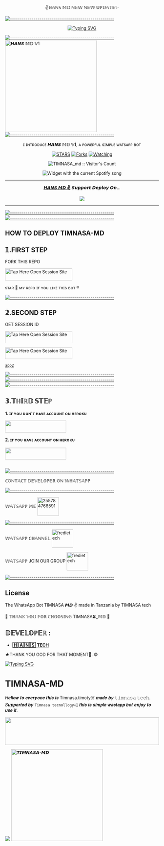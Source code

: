 </h1> 
<p align="center">✌️ℍ𝔸ℕ𝕊 𝕄𝔻 ℕ𝔼𝕎 ℕ𝔼𝕎 𝕌ℙ𝔻𝔸𝕋𝔼✨ 

[![-----------------------------------------------------](https://raw.githubusercontent.com/andreasbm/readme/master/assets/lines/colored.png)](#table-of-contents)

<p align="center">
  <a href="https://git.io/typing-svg"><img src="https://readme-typing-svg.demolab.com?font=EB+Garamond&weight=900&size=30&duration=4000&pause=1000&random=false&width=435&lines=+𝙃𝙄+𝙒𝙀𝙇𝘾𝙊𝙈𝙀+✌️𝙏𝙊+𝙃𝘼𝙉𝙎+𝙈𝘿+" alt="Typing SVG" /></a>
 </p>
 
  [![-----------------------------------------------------](https://raw.githubusercontent.com/andreasbm/readme/master/assets/lines/colored.png)](#table-of-contents)
 <a href="https://whatsapp.com/channel/0029VajweHxKQuJP6qnjLM31">
 <img alt="𝙃𝘼𝙉𝙎 𝕄𝔻 𝕍1" height="300" src="https://files.catbox.moe/v2c8de.jpeg">
 [![-----------------------------------------------------](https://raw.githubusercontent.com/andreasbm/readme/master/assets/lines/colored.png)](#table-of-contents)
  
</h1> 
<p align="center">ɪ ɪɴᴛʀᴏᴅᴜᴄᴇ <b>𝙃𝘼𝙉𝙎 𝕄𝔻 𝕍1</b>, ᴀ ᴘᴏᴡᴇʀғᴜʟ sɪᴍᴘʟᴇ ᴡᴀᴛsᴀᴘᴘ ʙᴏᴛ </p>

</p>
  <p align="center">
<a href="https://github.com/Halisi1234/TIMNASA-MD><img title="Followers" src="https://img.shields.io/github/followers/Halisi12234?label=Followers&style=social"></a>
<a href="https://github.com/Halisi12234/TIMNASA1-MD/stargazers/"><img title="STARS" src="https://img.shields.io/github/stars/Halisi12234/TIMNASA1-MD?&style=social"></a>
<a href="https://github.com/Halisi1234/TIMNASA-MD"><img title="Forks" src="https://github.com/Halisi1234/TIMNASA-MD"></a>
<a href="https://github.com/Halisi1234/TIMNASA-MD"><img title="Watching" src="https://github.com/Halisi1234/TIMNASA-MD"></a>

</p>
<p align="center"><img src="https://profile-counter.glitch.me/{Halisi12234}/count.svg" alt="TIMNASA_md :: Visitor's Count"/></p>

</a>
  <div align="center">
  <img src="https://spogit.vercel.app/api?theme=dark&black=true&scan=true" alt="Widget with the current Spotify song"  />
</div>

---

<p align="center">
  <a href="https://github.com/Halisi1234/TIMNASA-MD"><b>𝙃𝘼𝙉𝙎 𝙈𝘿 ✌️</b></a> 𝙎𝙪𝙥𝙥𝙤𝙧𝙩 𝘿𝙚𝙥𝙡𝙤𝙮 𝙊𝙣...
</p>

<p align="center">
  <a href="https://youtu.be/izoxfW3anrU"><img src="https://img.shields.io/badge/CodeSpace-green?colorA=%23ff000&colorB=%23017e40&style=for-the-badge&logo=git&logoColor=white"></a>
</p>



    
 
 



---





[![-----------------------------------------------------](https://raw.githubusercontent.com/andreasbm/readme/master/assets/lines/colored.png)](#table-of-contents)
[![-----------------------------------------------------](https://raw.githubusercontent.com/andreasbm/readme/master/assets/lines/colored.png)](#table-of-contents)
## HOW TO DEPLOY TIMNASA-MD


## 𝟙.FIRST STEP 
FORK THIS REPO


<a href="https://github.com/Halisi1234/TIMNASA-MD"><img title="Tap Here Open Session Site" src="https://img.shields.io/badge/𝔽𝕆ℝ𝕂 𝕋ℍ𝕀𝕊 ℝ𝔼ℙ𝕆-h?color=black&style=for-the-badge&logo=msi" width="220" height="38.45"/></a></p>

sᴛᴀʀ 🌟 ᴍʏ ʀᴇᴘᴏ ɪғ ʏᴏᴜ ʟɪᴋᴇ ᴛʜɪs ʙᴏᴛ ®️

[![-----------------------------------------------------](https://raw.githubusercontent.com/andreasbm/readme/master/assets/lines/colored.png)](#table-of-contents)

## 𝟚.SECOND STEP


 GET SESSION ID 
 

<a href="https://hans-md-session-id-6du8.onrender.com"><img title="Tap Here Open Session Site" src="https://img.shields.io/badge/ℚℝ ℂ𝕆𝔻𝔼-h?color=black&style=for-the-badge&logo=msi" width="220" height="38.45"/></a></p>


 
<a href="https://hans-md-session-id-6du8.onrender.com"><img title="Tap Here Open Session Site" src="https://img.shields.io/badge/𝕊𝕀𝕋𝔼 𝔽𝕆ℝ ℙ𝔸𝕀ℝ-h?color=black&style=for-the-badge&logo=msi" width="220" height="38.45"/></a></p>
[`app2`](https://TIMNASA-md-qycm.onrender.com) 

[![-----------------------------------------------------](https://raw.githubusercontent.com/andreasbm/readme/master/assets/lines/colored.png)](#table-of-contents)
[![-----------------------------------------------------](https://raw.githubusercontent.com/andreasbm/readme/master/assets/lines/colored.png)](#table-of-contents)
[![-----------------------------------------------------](https://raw.githubusercontent.com/andreasbm/readme/master/assets/lines/colored.png)](#table-of-contents)

## 𝟛.𝕋ℍ𝕀ℝ𝔻 𝕊𝕋𝔼ℙ 
**1. ɪғ ʏᴏᴜ ᴅᴏɴ'ᴛ ʜᴀᴠᴇ ᴀᴄᴄᴏᴜɴᴛ ᴏɴ ʜᴇʀᴏᴋᴜ**

<a href="https://signup.heroku.com">
 <img src="https://img.shields.io/badge/ℂℝ𝔼𝔸𝕋𝔼%20𝔸ℂℂ𝕆𝕌ℕ𝕋%20ℕ𝕆𝕎-yellow?style=for-the-badge&logo=heroku" width="200" height="38.45"/></a></p>

**2. ɪғ ʏᴏᴜ ʜᴀᴠᴇ ᴀᴄᴄᴏᴜɴᴛ ᴏɴ ʜᴇʀᴏᴋᴜ**       
<br>
<a href="https://dashboard.heroku.com/new?template=https://github.com/Halisi12234/TIMNASA1-MD/tree/main">
 <img src="https://img.shields.io/badge/𝔻𝔼ℙ𝕃𝕆𝕐%20𝕋𝕆%20ℍ𝔼ℝ𝕆𝕂𝕌-Brue?style=for-the-badge&logo=heroku" width="200" height="38.45"/></a></p>


##



[![-----------------------------------------------------](https://raw.githubusercontent.com/andreasbm/readme/master/assets/lines/colored.png)](#table-of-contents)

ℂ𝕆ℕ𝕋𝔸ℂ𝕋 𝔻𝔼𝕍𝔼𝕃𝕆ℙ𝔼ℝ 𝕆ℕ 𝕎ℍ𝔸𝕋𝕊𝔸ℙℙ 

[![-----------------------------------------------------](https://raw.githubusercontent.com/andreasbm/readme/master/assets/lines/colored.png)](#table-of-contents)

𝕎𝔸𝕋𝕊𝔸ℙℙ 𝕄𝔼
<a href="https://wa.me/message/JPGLOZDIQGRPD1" target="blank"><img align="center" src="https://raw.githubusercontent.com/rahuldkjain/github-profile-readme-generator/master/src/images/icons/Social/whatsapp.svg" alt="255784766591" height="60" width="70" /></a>

[![-----------------------------------------------------](https://raw.githubusercontent.com/andreasbm/readme/master/assets/lines/colored.png)](#table-of-contents)

𝕎𝔸𝕋𝕊𝔸ℙℙ ℂℍ𝔸ℕℕ𝔼𝕃
<a href="https://whatsapp.com/channel/0029VajweHxKQuJP6qnjLM31" target="blank"><img align="center" src="https://raw.githubusercontent.com/rahuldkjain/github-profile-readme-generator/master/src/images/icons/Social/whatsapp.svg" alt="fredietech" height="60" width="70" /></a>

𝕎𝔸𝕋𝕊𝔸ℙℙ JOIN OUR GROUP 
<a href="https://chat.whatsapp.com/BM7F8CC4yMO9iJynKkiflU" target="blank"><img align="center" src="https://raw.githubusercontent.com/rahuldkjain/github-profile-readme-generator/master/src/images/icons/Social/whatsapp.svg" alt="fredietech" height="60" width="70" /></a>

[![-----------------------------------------------------](https://raw.githubusercontent.com/andreasbm/readme/master/assets/lines/colored.png)](#table-of-contents)



## License

The WhatsApp Bot TIMNASA 𝙈𝘿 ✌️ made in Tanzania by TIMNASA tech



🌟 𝕋ℍ𝔸ℕ𝕂 𝕐𝕆𝕌 𝔽𝕆ℝ ℂℍ𝕆𝕆𝕊𝕀ℕ𝔾 TIMNASA🍀_𝕄𝔻 🌟

## 𝔻𝔼𝕍𝔼𝕃𝕆ℙ𝔼ℝ :

- [**🄷🄰🄽🅂 TECH**](https://github.com/Mrhanstz)
 
★THANK YOU GOD FOR THAT MOMENT🙏. ©

     



 [![Typing SVG](https://readme-typing-svg.herokuapp.com?font=Rockstar-ExtraBold&color=F01&lines=🔥+𝘛𝘐𝘔𝘕𝘈𝘚𝘈+𝐼𝑆+𝑀𝑌+𝑂𝑊𝑁𝐸𝑅+🔥)](https://git.io/typing-svg)

# TIMNASA-MD
𝐻𝒆𝒍𝒍𝒐𝒘 𝒕𝒐 𝒆𝒗𝒆𝒓𝒚𝒐𝒏𝒆 𝒕𝒉𝒊𝒔 𝒊𝒔 Timnasa.timoty☠️ 𝒎𝒂𝒅𝒆 𝒃𝒚 𝚝𝚒𝚖𝚗𝚊𝚜𝚊 𝚝𝚎𝚌𝚑. 𝑆𝒖𝒑𝒑𝒐𝒓𝒕𝒆𝒅 𝒃𝒚 `𝚃𝚒𝚖𝚗𝚊𝚜𝚊 𝚝𝚎𝚌𝚗𝚘𝚕𝚕𝚘𝚐𝚢💀👿` 𝒕𝒉𝒊𝒔 𝒊𝒔 𝒔𝒊𝒎𝒑𝒍𝒆 𝒘𝒂𝒔𝒕𝒂𝒑𝒑 𝒃𝒐𝒕 𝒆𝒏𝒋𝒐𝒚 𝒕𝒐 𝒖𝒔𝒆 𝒊𝒕.

</p>
 <img src="https://i.imgur.com/dBaSKWF.gif" height="90" width="100%">

 <a href src="https://files.catbox.moe/1kefz7.jpg" height="90" width="100%">

 <a href="https://github.com/DenverCoder1/readme-typing-svg"><img src="https://readme-typing-svg.herokuapp.com?font=Rockstar-ExtraBold&color=F33A6A&lines=𝐖𝐞𝐥𝐜𝐨𝐦𝐞+𝐓𝐨+𝙏𝙀𝘾𝙃╺+𝙏𝙄𝙈𝙉𝘼𝙎𝘼+-+𝙈𝘿.;𝙿𝙾𝚆𝙴𝚁𝙳+𝙱𝚈:+𝙒𝙄𝙏𝙀+𝙏𝙄𝙈𝙉𝘼𝙎𝘼+𝙈𝘿;ℂ𝕣𝕖𝕒𝕥𝕖𝕕+𝕓𝕪:+𝙏𝙄𝙈𝙉𝘼𝙎𝘼.𝗧𝗘𝗖𝗛;𝙒𝙄𝙏𝙀:+🔥𝙍𝙀𝙙༒𝙏𝙄𝙈𝙉𝘼𝙎𝘼࿐;💕𝙋𝙊𝙒𝙀𝙍+𝙛𝙪𝙡𝙡;🔥𝙬𝙖+𝙋𝙤𝙬𝙚𝙧🔥.&heart;++;Self-taught+Back-Created+By,;𝙩𝙞𝙢𝙣𝙖𝙨𝙖+𝙩𝙞𝙢𝙣𝙖𝙨𝙖+𝙖𝙢+The,;Best+Is+Bot+For+You+To,;𝘿𝙀𝙋𝙇𝙊𝙔..<3"></a>
 <a href="https://files.catbox.moe/hdhlyw.gif">
 <img alt="𝙏𝙄𝙈𝙉𝘼𝙎𝘼-𝙈𝘿" height="300" src="https://files.catbox.moe/1kefz7.jpg">
